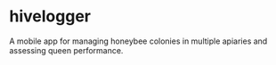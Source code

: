 # hivelogger
A mobile app for managing honeybee colonies in multiple apiaries and assessing queen performance.
